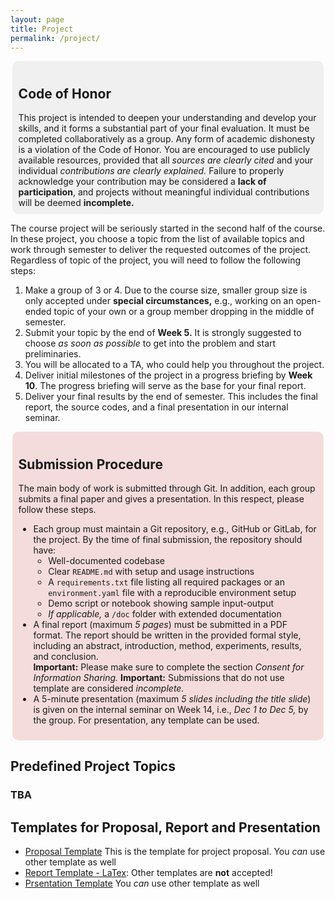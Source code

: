 ```yaml
---
layout: page
title: Project
permalink: /project/
---
```

<p>
<div style="background-color:#f0f0f0; padding:10px; border-radius:10px; text-align:left; width:95%; margin: 0 auto;">
  <h2><strong>Code of Honor</strong></h2>
  This project is intended to deepen your understanding and develop your skills, and it forms a substantial part of your final evaluation. It must be completed collaboratively as a group. Any form of academic dishonesty is a violation of the Code of Honor. You are encouraged to use publicly available resources, provided that all <em>sources are clearly cited</em> and your individual <em>contributions are clearly explained.</em> Failure to properly acknowledge your contribution may be considered a <strong>lack of participation</strong>, and projects without meaningful individual contributions will be deemed <strong>incomplete.</strong>
</div>
</p>

The course project will be seriously started in the second half of the course. In these project, you choose a topic from the list of available topics and work through semester to deliver the requested outcomes of the project. Regardless of topic of the project, you will need to follow the following steps:

1. Make a group of 3 or 4. Due to the course size, smaller group size is only accepted under __special circumstances,__ e.g., working on an open-ended topic of your own or a group member dropping in the middle of semester. 
2. Submit your topic by the end of __Week 5.__ It is strongly suggested to choose _as soon as possible_ to get into the problem and start preliminaries.
2. You will be allocated to a TA, who could help you throughout the project.
3. Deliver initial milestones of the project in a progress briefing by __Week 10__. The progress briefing will serve as the base for your final report.
4. Deliver your final results by the end of semester. This includes the final report, the source codes, and a final presentation in our internal seminar.

<p>
<div style="background-color:#f5dcdc; padding:10px; border-radius:10px; text-align:left; width:95%; margin: 0 auto;">
  <h2><strong>Submission Procedure</strong></h2>
  The main body of work is submitted through Git. In addition, each group submits a final paper and gives a presentation. In this respect, please follow these steps.
  <ul>
    <li>
      Each group must maintain a Git repository, e.g., GitHub or GitLab, for the project. By the time of final submission, the repository should have:
      <ul>
        <li>Well-documented codebase</li>
        <li>Clear <code>README.md</code> with setup and usage instructions</li>
        <li>A <code>requirements.txt</code> file listing all required packages or an <code>environment.yaml</code> file with a reproducible environment setup</li>
        <li>Demo script or notebook showing sample input-output</li>
        <li><em>If applicable,</em> a <code>/doc</code> folder with extended documentation</li>
      </ul>
    </li>
    <li>
      A final report (maximum <em>5 pages</em>) must be submitted in a PDF format. The report should be written in the provided formal style, including an abstract, introduction, method, experiments, results, and conclusion.<br>
      <strong>Important:</strong> Please make sure to complete the section <em>Consent for Information Sharing.</em>
      <strong>Important:</strong> Submissions that do not use template are considered <em>incomplete.</em>
    </li>
    <li>
      A 5-minute presentation (maximum <em>5 slides including the title slide</em>) is given on the internal seminar on Week 14, i.e., <em>Dec 1 to Dec 5,</em> by the group. For presentation, any template can be used.
    </li>
  </ul>
</div>
</p>

## Predefined Project Topics

### TBA

<!-- ### Category A: _Multimodal Generative Models_ -->

<!-- #### __Topic A-1: Text-to-Image Generation using Pretrained LMs and Generative Architectures__
- [See Complete Project Description]({{site.baseurl}}/assets/Project_Materials/CategoryA/TopicA_1.pdf) 
- __Objective:__ Design and implement a _multimodal_ generative model that takes text descriptions as input and generates corresponding images. For language processing, a pretrained LM, e.g., BERT or RoBERTa, is used. The designed multimodal model should integrate this pretrained LM into a generative architecture such as a VAE, GAN, or diffusion model.
- __Supervisor:__ [Amir Hossein Mobasheri](mailto:amir.mobasheri@mail.utoronto.ca) -->


## Templates for Proposal, Report and Presentation
* [Proposal Template]({{site.baseurl}}/assets/Project_Materials/Proposal_Template.zip) This is the template for project proposal. You _can_ use other template as well
* [Report Template - LaTex]({{site.baseurl}}/assets/Project_Materials/Project_Report_Template.zip): Other templates are __not__ accepted! 
* [Prsentation Template]({{site.baseurl}}/assets/Project_Materials/Template_Slides_Presentation.zip) You _can_ use other template as well



